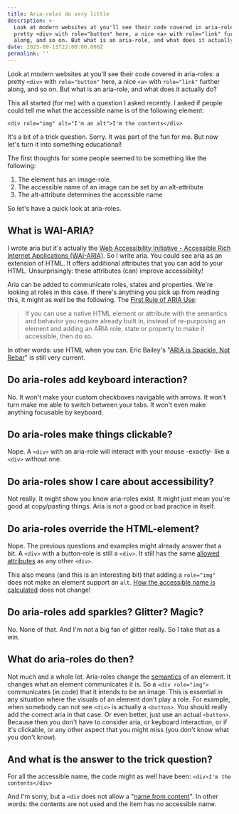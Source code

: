 ```yaml
---
title: Aria-roles do very little
description: >-
  Look at modern websites at you'll see their code covered in aria-roles: a
  pretty <div> with role="button" here, a nice <a> with role="link" further
  along, and so on. But what is an aria-role, and what does it actually do?
date: 2023-09-11T22:00:00.000Z
permalink: ''
---
```


Look at modern websites at you'll see their code covered in aria-roles: a pretty `<div>` with `role="button"` here, a nice `<a>` with `role="link"` further along, and so on. But what is an aria-role, and what does it actually do?

This all started (for me) with a question I asked recently. I asked if people could tell me what the accessible name is of the following element:

`<div role="img" alt="I'm an alt">I'm the contents</div>`

It's a bit of a trick question. Sorry. It was part of the fun for me. But now let's turn it into something educational!

The first thoughts for some people seemed to be something like the following:

1. The element has an image-role.
2. The accessible name of an image can be set by an alt-attribute
3. The alt-attribute determines the accessible name

So let's have a quick look at aria-roles.

## What is WAI-ARIA?

I wrote aria but it's actually the [Web Accessibility Initiative - Accessible Rich Internet Applications (WAI-ARIA)](https://www.w3.org/TR/wai-aria-1.2/). So I write aria.
You could see aria as an extension of HTML. It offers additional attributes that you can add to your HTML. Unsurprisingly: these attributes (can) improve accessibility!

Aria can be added to communicate roles, states and properties. We're looking at roles in this case. If there's anything you pick up from reading this, it might as well be the following. The [First Rule of ARIA Use](https://www.w3.org/TR/using-aria/#firstrule):

> If you can use a native HTML element or attribute with the semantics and behavior you require already built in, instead of re-purposing an element and adding an ARIA role, state or property to make it accessible, then do so.

In other words: use HTML when you can. Eric Bailey's "[ARIA is Spackle, Not Rebar](https://css-tricks.com/aria-spackle-not-rebar/)" is still very current.

## Do aria-roles add keyboard interaction?

No. It won't make your custom checkboxes navigable with arrows. It won't turn make me able to switch between your tabs. It won't even make anything focusable by keyboard.

## Do aria-roles make things clickable?

Nope. A `<div>` with an aria-role will interact with your mouse -exactly- like a `<div>` without one.

## Do aria-roles show I care about accessibility?

Not really. It might show you know aria-roles exist. It might just mean you're good at copy/pasting things. Aria is not a good or bad practice in itself.

## Do aria-roles override the HTML-element?

Nope. The previous questions and examples might already answer that a bit. A `<div>` with a button-role is still a `<div>`.  It still has the same [allowed attributes](https://html.spec.whatwg.org/multipage/grouping-content.html#the-div-element) as any other `<div>`.

This also means (and this is an interesting bit) that adding a `role="img"` does not make an element support an `alt`.  [How the accessible name is calculated](https://www.erikkroes.nl/blog/anchor-link/#how-is-the-accessible-name-calculated) does not change!

## Do aria-roles add sparkles? Glitter? Magic?

No. None of that. And I'm not a big fan of glitter really. So I take that as a win.

## What do aria-roles do then?

Not much and a whole lot. Aria-roles change the [semantics](https://www.erikkroes.nl/blog/semantics-what-does-it-mean/) of an element. It changes what an element communicates it is.
So a `<div role="img">` communicates (in code) that it intends to be an image. This is essential in any situation where the visuals of an element don't play a role. For example, when somebody can not see `<div>` is actually a `<button>`. You should really add the correct aria in that case. Or even better, just use an actual `<button>`. Because then you don't have to consider aria, or keyboard interaction, or if it's clickable, or any other aspect that you might miss (you don't know what you don't know).

## And what is the answer to the trick question?

For all the accessible name, the code might as well have been:
`<div>I'm the contents</div>`

And I'm sorry, but a `<div` does not allow a "[name from content](https://www.w3.org/TR/accname-1.2/#step2F)". In other words: the contents are not used and the item has no accessible name.
